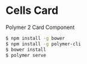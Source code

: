 # Cells Card

Polymer 2 Card Component

```bash
$ npm install -g bower
$ npm install -g polymer-cli
$ bower install
$ polymer serve 
```
